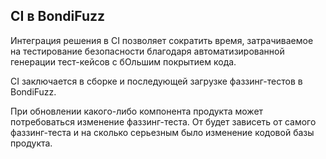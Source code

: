 
## CI в BondiFuzz

Интеграция решения в CI позволяет сократить время, затрачиваемое на тестирование безопасности благодаря автоматизированной генерации тест-кейсов с бОльшим покрытием кода. 

CI заключается в сборке и последующей загрузке фаззинг-тестов в BondiFuzz.

При обновлении какого-либо компонента продукта может потребоваться изменение фаззинг-теста. От будет зависеть от самого фаззинг-теста и на сколько серьезным было изменение кодовой базы продукта.
